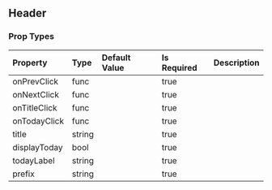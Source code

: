 ## Header 



### Prop Types
Property | Type | Default Value | Is Required | Description
:--- | :--- | :--- | :--- | :---
onPrevClick|func|&ensp;|true|&ensp;
onNextClick|func|&ensp;|true|&ensp;
onTitleClick|func|&ensp;|true|&ensp;
onTodayClick|func|&ensp;|true|&ensp;
title|string|&ensp;|true|&ensp;
displayToday|bool|&ensp;|true|&ensp;
todayLabel|string|&ensp;|true|&ensp;
prefix|string|&ensp;|true|&ensp;